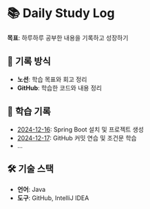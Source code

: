 # 📚 Daily Study Log  
**목표**: 하루하루 공부한 내용을 기록하고 성장하기  

## 🚀 기록 방식  
- **노션**: 학습 목표와 회고 정리  
- **GitHub**: 학습한 코드와 내용 정리  

## 📅 학습 기록  
- [2024-12-16](./2024-12-16.md): Spring Boot 설치 및 프로젝트 생성  
- [2024-12-17](./2024-12-17.md): GitHub 커밋 연습 및 조건문 학습  
- ...  

## 🛠️ 기술 스택  
- **언어**: Java  
- **도구**: GitHub, IntelliJ IDEA  
